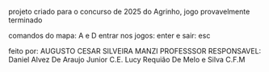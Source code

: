 projeto criado para o concurso de 2025 do Agrinho, jogo provavelmente terminado 

comandos do mapa: A e D
entrar nos jogos: enter e sair: esc

feito por: AUGUSTO CESAR SILVEIRA MANZI
PROFESSSOR RESPONSAVEL: Daniel Alvez De Araujo Junior
C.E. Lucy Requião De Melo e Silva C.F.M
